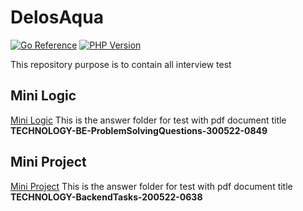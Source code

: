 # DelosAqua
[![Go Reference](https://pkg.go.dev/badge/golang.org/x/image.svg)](https://go.dev/) [![PHP Version](http://poser.pugx.org/phpunit/phpunit/require/php)](https://packagist.org/packages/phpunit/phpunit)

This repository purpose is to contain all interview test

## Mini Logic
[Mini Logic](https://github.com/fajriardiansyahh/DelosAqua/tree/master/MiniLogic) This is the answer folder for test with pdf document title **TECHNOLOGY-BE-ProblemSolvingQuestions-300522-0849**

## Mini Project
[Mini Project](https://github.com/fajriardiansyahh/DelosAqua/tree/master/MiniProject) This is the answer folder for test with pdf document title **TECHNOLOGY-BackendTasks-200522-0638**
